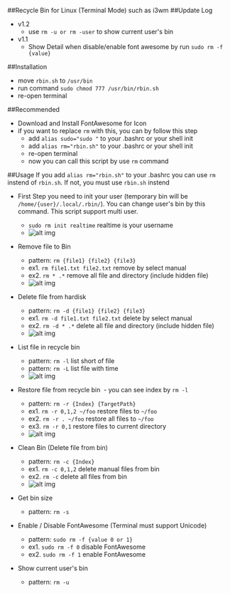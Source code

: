 ##Recycle Bin for Linux (Terminal Mode) such as i3wm
##Update Log
* v1.2
  - use ```rm -u or rm -user``` to show current user's bin
* v1.1
  - Show Detail when disable/enable font awesome by run ```sudo rm -f {value}```

##Installation
* move ```rbin.sh``` to ```/usr/bin```
* run command ``` sudo chmod 777 /usr/bin/rbin.sh ```
* re-open terminal

##Recommended
* Download and Install FontAwesome for Icon
* if you want to replace ```rm``` with this, you can by follow this step
  - add ```alias sudo="sudo "``` to your .bashrc or your shell init
  - add ```alias rm="rbin.sh"``` to your .bashrc or your shell init
  - re-open terminal
  - now you can call this script by use ```rm``` command

##Usage 
If you add ```alias rm="rbin.sh"``` to your .bashrc you can use ```rm``` instend of ```rbin.sh```. If not, you must use ```rbin.sh``` instend
* First Step you need to init your user (temporary bin will be ```/home/{user}/.local/.rbin/```). You can change user's bin by this command. This script support multi user.
  - ```sudo rm init realtime``` realtime is your username
  - ![alt img](https://raw.githubusercontent.com/RealtimeBagIdea/Rbin/master/screenshot/init.png)

* Remove file to Bin
  - pattern: ```rm {file1} {file2} {file3}```
  - ex1. ```rm file1.txt file2.txt``` remove by select manual
  - ex2. ```rm * .*``` remove all file and directory (include hidden file)
  - ![alt img](https://raw.githubusercontent.com/RealtimeBagIdea/Rbin/master/screenshot/rm.png)

* Delete file from hardisk
  - pattern: ```rm -d {file1} {file2} {file3}```
  - ex1. ```rm -d file1.txt file2.txt``` delete by select manual
  - ex2. ```rm -d * .*``` delete all file and directory (include hidden file)
  - ![alt img](https://raw.githubusercontent.com/RealtimeBagIdea/Rbin/master/screenshot/delete.png)
  
* List file in recycle bin
  - pattern: ```rm -l``` list short of file
  - pattern: ```rm -L``` list file with time
  - ![alt img](https://raw.githubusercontent.com/RealtimeBagIdea/Rbin/master/screenshot/list.png)
  
* Restore file from recycle bin
  - you can see index by ```rm -l```
  - pattern: ```rm -r {Index} {TargetPath}```
  - ex1. ```rm -r 0,1,2 ~/foo``` restore files to ```~/foo```
  - ex2. ```rm -r . ~/foo``` restore all files to ```~/foo```
  - ex3. ```rm -r 0,1``` restore files to current directory
  - ![alt img](https://raw.githubusercontent.com/RealtimeBagIdea/Rbin/master/screenshot/restore.png)
  
* Clean Bin (Delete file from bin)
  - pattern: ```rm -c {Index}```
  - ex1. ```rm -c 0,1,2``` delete manual files from bin
  - ex2. ```rm -c``` delete all files from bin
  - ![alt img](https://raw.githubusercontent.com/RealtimeBagIdea/Rbin/master/screenshot/clean.png)

* Get bin size
  - pattern: ```rm -s```
  
* Enable / Disable FontAwesome (Terminal must support Unicode)
  - pattern: ```sudo rm -f {value 0 or 1}```
  - ex1. ```sudo rm -f 0``` disable FontAwesome
  - ex2. ```sudo rm -f 1``` enable FontAwesome

* Show current user's bin
  - pattern: ```rm -u```
